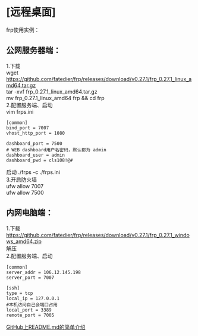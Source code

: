 # [远程桌面]  

frp使用实例：  

## 公网服务器端：  
1.下载  
wget https://github.com/fatedier/frp/releases/download/v0.27.1/frp_0.27.1_linux_amd64.tar.gz  
tar -xvf frp_0.27.1_linux_amd64.tar.gz  
mv frp_0.27.1_linux_amd64 frp && cd frp  
2.配置服务端、启动  
vim frps.ini  
```
[common]
bind_port = 7007
vhost_http_port = 1080

dashboard_port = 7500
# WEB dashboard用户名密码，默认都为 admin
dashboard_user = admin
dashboard_pwd = cls108!@#
```
启动 ./frps -c ./frps.ini  
3.开启防火墙  
ufw allow 7007   
ufw allow 7500  
  
## 内网电脑端：  
1.下载  
https://github.com/fatedier/frp/releases/download/v0.27.1/frp_0.27.1_windows_amd64.zip  
解压  
2.配置服务端、启动  
```
[common]
server_addr = 106.12.145.198
server_port = 7007

[ssh]
type = tcp
local_ip = 127.0.0.1
#本机访问自己会端口占用
local_port = 3389
remote_port = 7005
```

[GitHub上README.md的简单介绍](https://www.cnblogs.com/shiy/p/6526868.html)
